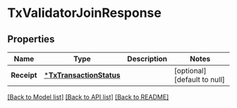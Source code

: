 # TxValidatorJoinResponse

## Properties
Name | Type | Description | Notes
------------ | ------------- | ------------- | -------------
**Receipt** | [***TxTransactionStatus**](txTransactionStatus.md) |  | [optional] [default to null]

[[Back to Model list]](../README.md#documentation-for-models) [[Back to API list]](../README.md#documentation-for-api-endpoints) [[Back to README]](../README.md)

